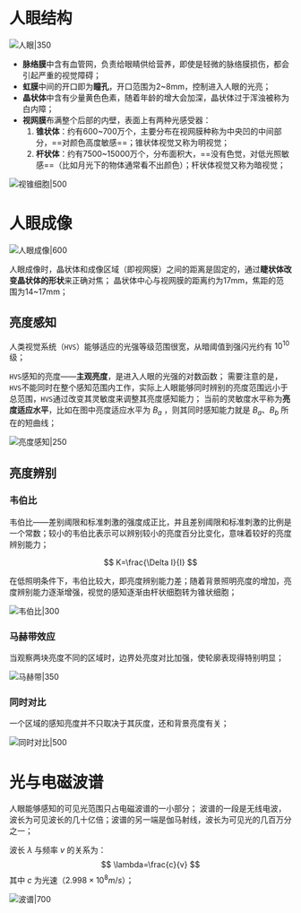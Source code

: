 # 人眼结构

![人眼|350](https://pic-1315225359.cos.ap-shanghai.myqcloud.com/20230927123830.png)

- **脉络膜**中含有血管网，负责给眼睛供给营养，即使是轻微的脉络膜损伤，都会引起严重的视觉障碍；
- **虹膜**中间的开口即为**瞳孔**，开口范围为2~8mm，控制进入人眼的光亮；
- **晶状体**中含有少量黄色色素，随着年龄的增大会加深，晶状体过于浑浊被称为白内障；
- **视网膜**布满整个后部的内壁，表面上有两种光感受器：
	1. **锥状体**：约有600~700万个，主要分布在视网膜种称为中央凹的中间部分，==对颜色高度敏感==；锥状体视觉又称为明视觉；
	2. **杆状体**：约有7500~15000万个，分布面积大，==没有色觉，对低光照敏感==（比如月光下的物体通常看不出颜色）；杆状体视觉又称为暗视觉；

![视锥细胞|500](https://pic-1315225359.cos.ap-shanghai.myqcloud.com/20230927124720.png)

# 人眼成像

![人眼成像|600](https://pic-1315225359.cos.ap-shanghai.myqcloud.com/20230927125154.png)

人眼成像时，晶状体和成像区域（即视网膜）之间的距离是固定的，通过**睫状体改变晶状体的形状**来正确对焦；
晶状体中心与视网膜的距离约为17mm，焦距的范围为14~17mm；

## 亮度感知

人类视觉系统（`HVS`）能够适应的光强等级范围很宽，从暗阈值到强闪光约有 $10^{10}$ 级；

`HVS`感知的亮度——**主观亮度**，是进入人眼的光强的对数函数；
需要注意的是，`HVS`不能同时在整个感知范围内工作，实际上人眼能够同时辨别的亮度范围远小于总范围，`HVS`通过改变其灵敏度来调整其亮度感知能力；
当前的灵敏度水平称为**亮度适应水平**，比如在图中亮度适应水平为 $B_a$ ，则其同时感知能力就是 $B_a、B_b$ 所在的短曲线；

![亮度感知|250](https://pic-1315225359.cos.ap-shanghai.myqcloud.com/20230927130009.png)

## 亮度辨别

### 韦伯比

韦伯比——差别阈限和标准刺激的强度成正比，并且差别阈限和标准刺激的比例是一个常数；较小的韦伯比表示可以辨别较小的亮度百分比变化，意味着较好的亮度辨别能力；

$$
K=\frac{\Delta I}{I}
$$

在低照明条件下，韦伯比较大，即亮度辨别能力差；随着背景照明亮度的增加，亮度辨别能力逐渐增强，视觉的感知逐渐由杆状细胞转为锥状细胞；

![韦伯比|300](https://pic-1315225359.cos.ap-shanghai.myqcloud.com/20230927135525.png)

### 马赫带效应

当观察两块亮度不同的区域时，边界处亮度对比加强，使轮廓表现得特别明显；

![马赫带|350](https://pic-1315225359.cos.ap-shanghai.myqcloud.com/20230927140007.png)

### 同时对比

一个区域的感知亮度并不只取决于其灰度，还和背景亮度有关；

![同时对比|500](https://pic-1315225359.cos.ap-shanghai.myqcloud.com/20230927135808.png)

# 光与电磁波谱

人眼能够感知的可见光范围只占电磁波谱的一小部分；
波谱的一段是无线电波，波长为可见波长的几十亿倍；波谱的另一端是伽马射线，波长为可见光的几百万分之一；

波长 $\lambda$ 与频率 $v$ 的关系为：
$$
\lambda=\frac{c}{v}
$$
其中 $c$ 为光速（$2.998\times 10^8m/s$）；

![波谱|700](https://pic-1315225359.cos.ap-shanghai.myqcloud.com/20230927141409.png)

